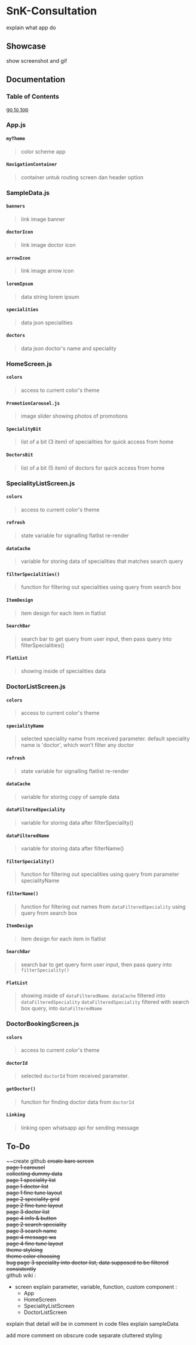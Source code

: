 # SnK-Consultation  
explain what app do  
  
## Showcase  
show screenshot and gif  
  
## Documentation
### Table of Contents
  [go to top](#snk-consultation)
  
### App.js
  #### `myTheme`  
  > color scheme app
  #### `NavigationContainer`
  > container untuk routing screen dan header option
### SampleData.js
  #### `banners`
  > link image banner
  #### `doctorIcon`
  > link image doctor icon
  #### `arrowIcon`
  > link image arrow icon
  #### `loremIpsum`
  > data string lorem ipsum
  #### `specialities`
  > data json specialities
  #### `doctors`
  > data json doctor's name and speciality
### HomeScreen.js
  #### `colors`
  > access to current color's theme
  #### `PromotionCarousel.js`
  > image slider showing photos of promotions
  #### `SpecialityBit`
  > list of a bit (3 item) of specialities for quick access from home
  #### `DoctorsBit`
  > list of a bit (5 item) of doctors for quick access from home
### SpecialityListScreen.js
  #### `colors`
  > access to current color's theme
  #### `refresh`
  > state variable for signalling flatlist re-render
  #### `dataCache`
  > variable for storing data of specialities that matches search query
  #### `filterSpecialities()`
  > function for filtering out specialities using query from search box
  #### `ItemDesign`
  > item design for each item in flatlist
  #### `SearchBar`
  > search bar to get query from user input, then pass query into filterSpecialities()
  #### `FlatList`
  > showing inside of specialities data
### DoctorListScreen.js
  #### `colors`
  > access to current color's theme
  #### `specialityName`
  > selected speciality name from received parameter.
  > default speciality name is 'doctor', which won't filter any doctor
  #### `refresh`
  > state variable for signalling flatlist re-render
  #### `dataCache`
  > variable for storing copy of sample data
  #### `dataFilteredSpeciality`
  > variable for storing data after filterSpeciality()
  #### `dataFilteredName`
  > variable for storing data after filterName()
  #### `filterSpeciality()`
  > function for filtering out specialities using query from parameter specialityName
  #### `filterName()`
  > function for filtering out names from `dataFilteredSpeciality` using query from search box
  #### `ItemDesign`
  > item design for each item in flatlist
  #### `SearchBar`
  > search bar to get query form user input, then pass query into `filterSpeciality()`
  #### `FlatList`
  > showing inside of `dataFilteredName`.
  > `dataCache` filtered into `dataFilteredSpeciality`
  > `dataFilteredSpeciality` filtered with search box query, into `dataFilteredName`
### DoctorBookingScreen.js
  #### `colors`
  > access to current color's theme
  #### `doctorId`
  > selected `doctorId` from received parameter.
  #### `getDoctor()`
  > function for finding doctor data from `doctorId`
  #### `Linking`
  > linking open whatsapp api for sending message
 

## To-Do  
~~create github
~~create bare screen~~  
~~page 1 carousel~~  
~~collecting dummy data~~  
~~page 1 speciality list~~  
~~page 1 doctor list~~  
~~page 1 fine tune layout~~  
~~page 2 speciality grid~~  
~~page 2 fine tune layout~~  
~~page 3 doctor list~~  
~~page 4 info & button~~  
~~page 2 search speciality~~  
~~page 3 search name~~  
~~page 4 message wa~~  
~~page 4 fine tune layout~~  
~~theme styleing~~  
~~theme color choosing~~  
~~bug page 3 speciality into doctor list, data supposed to be filtered consistently~~  
github wiki :  
  - screen explain parameter, variable, function, custom component : 
    - App  
    - HomeScreen  
    - SpecialityListScreen  
    - DoctorListScreen  
  
explain that detail will be in comment in code files
explain sampleData

add more comment on obscure code
separate cluttered styling  

